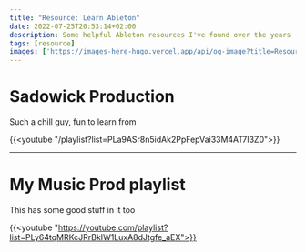 ```yaml
---
title: "Resource: Learn Ableton"
date: 2022-07-25T20:53:14+02:00
description: Some helpful Ableton resources I've found over the years
tags: [resource]
images: ['https://images-here-hugo.vercel.app/api/og-image?title=Resource%3A%20Learn%20Ableton']
---
```


# Sadowick Production
Such a chill guy, fun to learn from

{{<youtube "/playlist?list=PLa9ASr8n5idAk2PpFepVai33M4AT7I3Z0">}}

---

# My Music Prod playlist
This has some good stuff in it too

{{<youtube "https://youtube.com/playlist?list=PLy64tqMRKcJRrBkIW1LuxA8dJtgfe_aEX">}}